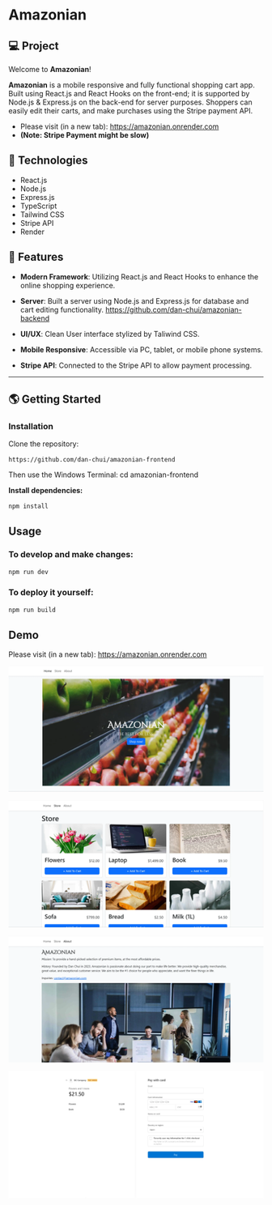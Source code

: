 # Amazonian

## 💻 Project
Welcome to **Amazonian**!

**Amazonian** is a mobile responsive and fully functional shopping cart app. Built using React.js and React Hooks on the front-end; it is supported by Node.js & Express.js on the back-end for server purposes. Shoppers can easily edit their carts, and make purchases using the Stripe payment API.

- Please visit (in a new tab): https://amazonian.onrender.com
- **(Note: Stripe Payment might be slow)**

## 🚀 Technologies

- React.js
- Node.js
- Express.js
- TypeScript
- Tailwind CSS
- Stripe API
- Render

## 💫 Features

- **Modern Framework**: Utilizing React.js and React Hooks to enhance the online shopping experience.

- **Server**: Built a server using Node.js and Express.js for database and cart editing functionality. <https://github.com/dan-chui/amazonian-backend>

- **UI/UX**: Clean User interface stylized by Taliwind CSS.

- **Mobile Responsive**: Accessible via PC, tablet, or mobile phone systems.
  
- **Stripe API**: Connected to the Stripe API to allow payment processing.

---

## 🌎 Getting Started

### Installation

Clone the repository:

```
https://github.com/dan-chui/amazonian-frontend
```

Then use the Windows Terminal: cd amazonian-frontend


**Install dependencies:**

```
npm install
```

## Usage
### To develop and make changes:

```
npm run dev
```

### To deploy it yourself:

```
npm run build
```
## Demo

Please visit (in a new tab): https://amazonian.onrender.com

![](/public/imgs/screenshot1.webp)

![](/public/imgs/screenshot2.webp)

![](/public/imgs/screenshot3.webp)

![](/public/imgs/screenshot4.webp)
